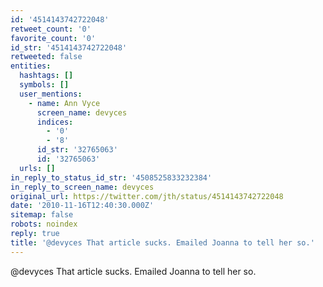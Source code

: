 ```yaml
---
id: '4514143742722048'
retweet_count: '0'
favorite_count: '0'
id_str: '4514143742722048'
retweeted: false
entities:
  hashtags: []
  symbols: []
  user_mentions:
    - name: Ann Vyce
      screen_name: devyces
      indices:
        - '0'
        - '8'
      id_str: '32765063'
      id: '32765063'
  urls: []
in_reply_to_status_id_str: '4508525833232384'
in_reply_to_screen_name: devyces
original_url: https://twitter.com/jth/status/4514143742722048
date: '2010-11-16T12:40:30.000Z'
sitemap: false
robots: noindex
reply: true
title: '@devyces That article sucks. Emailed Joanna to tell her so.'
---
```


@devyces That article sucks. Emailed Joanna to tell her so.